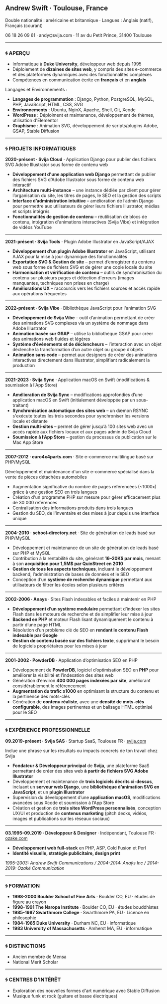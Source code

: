 
## Andrew Swift · Toulouse, France  

Double nationalité : américaine et britannique · Langues : Anglais (natif), Français (courant)

06 18 26 09 61 · andy⛭svija.com · 11 av du Petit Prince, 31400 Toulouse

---  
### 🌀 APERÇU
<!-- https://www.w3schools.com/charsets/ref_emoji_office.asp -->

- Informatique à **Duke University**, développeur web depuis 1995  
- Déploiement de **dizaines de sites web**, y compris des sites e-commerce et des plateformes dynamiques avec des fonctionnalités complexes  
- Compétences en communication écrite en **français** et en **anglais**

Langages et Environnements :

- **Langages de programmation** : Django, Python, PostgreSQL, MySQL, PHP, JavaScript, HTML, CSS, SVG
- **Environnements** : Ubuntu, NginX, Apache, Shell, Git, Xcode
- **WordPress** : Déploiment et maintenance, développement de thèmes, utilisation d'Elementor
- **Graphisme** : Animation SVG, développement de scripts/plugins Adobe, GSAP, Stable Diffusion

---  
### 🌀 PROJETS INFORMATIQUES

**2020-présent · Svija Cloud** · Application Django pour publier des fichiers SVG Adobe Illustrator sous forme de contenu web  

- **Développement d'une application web Django** permettant de publier des fichiers SVG d'Adobe Illustrator sous forme de contenu web interactif  
- **Architecture multi-instance** – une instance dédiée par client pour gérer l’organisation du site, les titres de pages, le SEO et la gestion des scripts  
- **Interface d’administration intuitive** – amélioration de l’admin Django pour permettre aux utilisateurs de gérer leurs fichiers Illustrator, médias et scripts intégrés  
- **Fonctionnalités de gestion de contenu** – réutilisation de blocs de contenu, intégration d'animations interactives (Svija Vibe) et intégration de vidéos YouTube

---  
  

**2021-présent · Svija Tools** · Plugin Adobe Illustrator en JavaScript/AJAX  

- **Développement d’un plugin Adobe Illustrator** en JavaScript, utilisant AJAX pour la mise à jour dynamique des fonctionnalités  
- **Exportation SVG & Gestion de site** – permet d’enregistrer du contenu web sous forme de fichiers SVG et de gérer une copie locale du site  
- **Harmonisation et vérification de contenu** – outils de synchronisation du contenu sur plusieurs pages et détection d'erreurs (images manquantes, techniques non prises en charge)  
- **Améliorations UX** – raccourcis vers les fichiers sources et accès rapide aux opérations fréquentes  

---  
**2022-présent · Svija Vibe** · Bibliothèque JavaScript pour l'animation SVG  

- **Développement de Svija Vibe** – outil d’animation permettant de créer des animations SVG complexes via un système de nommage dans Adobe Illustrator  
- **Animation basée sur GSAP** – utilise la bibliothèque GSAP pour créer des animations web fluides et légères  
- **Système d’événements et de déclencheurs** – l’interaction avec un objet déclenche la transformation d’un autre objet ou groupe d’objets  
- **Animation sans code** – permet aux designers de créer des animations interactives directement dans Illustrator, simplifiant radicalement la production  

---  
  

**2021-2023 · Svija Sync** · Application macOS en Swift (modifications & soumission à l'App Store)  

- **Amélioration de Svija Sync** – modifications approfondies d’une application macOS en Swift (initialement développée par un sous-traitant)  
- **Synchronisation automatique des sites web** – un dæmon RSYNC s'exécute toutes les trois secondes pour synchroniser les versions locale et distante  
- **Gestion multi-sites** – permet de gérer jusqu’à 100 sites web avec un accès rapide aux fichiers locaux et aux pages admin de Svija Cloud  
- **Soumission à l’App Store** – gestion du processus de publication sur le Mac App Store  

---  
  

**2007-2012 · euro4x4parts.com** · Site e-commerce multilingue basé sur PHP/MySQL

Développement et maintenance d'un site e-commerce spécialisé dans la vente de pièces détachées automobiles

- Augmentation significative du nombre de pages référencées (~1000x) grâce à une gestion SEO en trois langues
- Création d'un programme PHP sur mesure pour gérer efficacement plus de 30 000 références
- Centralisation des informations produits dans trois langues
- Gestion du SEO, de l'inventaire et des mises à jour depuis une interface unique

---
**2004-2010 · school-directory.net** · Site de génération de leads basé sur PHP/MySQL  

- Développement et maintenance de un site de génération de leads basé sur PHP et MySQL  
- Contribution à la rentabilité du site, générant **16–20K$ par mois**, menant à son **acquisition pour 1,5M$ par QuinStreet en 2010**  
- **Gestion de tous les aspects techniques**, incluant le développement backend, l’administration de bases de données et le SEO  
- Conception d’un **système de recherche dynamique** permettant aux utilisateurs de filtrer les écoles selon plusieurs critères  

---  
**2002-2006 · Anays** · Sites Flash indexables et faciles à maintenir en PHP  

- **Développement d’un système modulaire** permettant d’indexer les sites Flash dans les moteurs de recherche et de simplifier leur mise à jour  
- **Backend en PHP** et moteur Flash lisant dynamiquement le contenu à partir d’une page HTML  
- Résolution d’un problème clé de SEO en **rendant le contenu Flash indexable par Google**  
- **Gestion de contenu basée sur des fichiers texte**, supprimant le besoin de logiciels propriétaires pour les mises à jour  

---  
  

**2001-2002 · PowderDB** · Application d’optimisation SEO en PHP  

- Développement de **PowderDB**, logiciel d’optimisation SEO en **PHP** pour améliorer la visibilité et l’indexation des sites web  
- Génération d’environ **400 000 pages indexées par site**, améliorant considérablement le référencement  
- **Augmentation du trafic x1000** en optimisant la structure du contenu et la pertinence des mots-clés  
- Génération de **contenu réaliste**, avec une **densité de mots-clés configurable**, des images pertinentes et un balisage HTML optimisé pour le SEO  

  


---  
### 🌀 EXPÉRIENCE PROFESSIONNELLE

**09.2019-présent · Svija SAS** · Startup SaaS, Toulouse FR · <a href=https://svija.com>svija.com</a>  

Inclue une phrase sur les résultats ou impacts concrets de ton travail chez Svija

- **Fondateur & Développeur principal** de **Svija**, une plateforme SaaS permettant de créer des sites web **à partir de fichiers SVG Adobe Illustrator**  
- Développement et maintenance de **trois logiciels décrits ci-dessus**, incluant un **serveur web Django**, une **bibliothèque d’animation SVG en JavaScript**, et un **plugin Illustrator**  
- Supervision du développement d’une **application macOS**, modifications avancées sous Xcode et soumission à l’App Store  
- Création et gestion de **trois sites WordPress personnalisés**, conception UX/UI et production de **contenus marketing** (pitch decks, vidéos, images et publications sur les réseaux sociaux)  

---  
  

**03.1995-09.2019 · Développeur & Designer** · Indépendant, Toulouse FR · <a href=https://ozake.com>ozake.com</a>  

- **Développement web full-stack** en PHP, ASP, Cold Fusion et Perl  
- **Identité visuelle, stratégie publicitaire, design print**  

*1995-2003: Andrew Swift Communications / 2004-2014: Anaÿs Inc / 2014-2019: Ozaké Communication*  

  


---  
### 🌀 FORMATION  

- **1998-2000 Boulder School of Fine Arts** · Boulder CO, EU · études de figure au crayon
- **1998-1991 The Naropa Institute** · Boulder CO, EU · études bouddhistes
- **1985-1987 Swarthmore College** · Swarthmore PA, EU · Licence en philosophie
- **1984-1985 Duke University** · Durham NC, EU · informatique
- **1983 University of Massachusetts** · Amherst MA, EU · informatique

---  
### 🌀 DISTINCTIONS  

- Ancien membre de Mensa  
- National Merit Scholar  

---  
### 🌀 CENTRES D’INTÉRÊT  

- Exploration des nouvelles formes d'art numérique avec Stable Diffusion
- Musique funk et rock (guitare et basse électriques)

